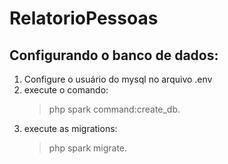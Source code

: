 # RelatorioPessoas

## Configurando o banco de dados:

1. Configure o usuário do mysql no arquivo .env 
2. execute o comando:
    > php spark command:create_db.
3. execute as migrations:
   >php spark migrate.